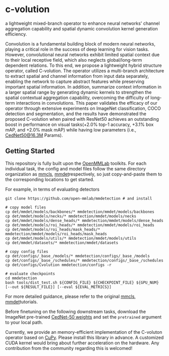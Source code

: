 # c-volution 
a lightweight mixed-branch operator to enhance neural networks' channel aggregation capability and spatial dynamic convolution kernel generation efficiency.

Convolution is a fundamental building block of modern neural networks, playing a critical role in the success of deep learning for vision tasks. However, convolutional neural networks exhibit limited spatial context due to their local receptive field, which also neglects global/long-term dependent relations. To this end, we propose a lightweight hybrid structure operator, called C-volution. The operator utilizes a multi-branch architecture to extract spatial and channel information from input data separately, enabling the network to capture abstract features while preserving important spatial information. In addition, summarize context information in a larger spatial range by generating dynamic kernels to strengthen the spatial contextual aggregation capability, overcoming the difficulty of long-term interactions in convolutions. This paper validates the efficacy of our operator through extensive experiments on ImageNet classification, COCO detection and segmentation, and the results have demonstrated the proposed C-volution when paired with ResNet50 achieves an outstanding boost in performance on visual tasks(+2.0\% top-1 accuracy, +3.1\% box mAP, and +2.0\% mask mAP) while having low parameters (i.e., CedNet50@16.3M Params). 

## Getting Started
This repository is fully built upon the [OpenMMLab](https://openmmlab.com/) toolkits. For each individual task, the config and model files follow the same directory organization as [mmcls](https://github.com/open-mmlab/mmclassification), [mmdet](https://github.com/open-mmlab/mmdetection)respectively, so just copy-and-paste them to the corresponding locations to get started.

For example, in terms of evaluating detectors
```shell
git clone https://github.com/open-mmlab/mmdetection # and install

# copy model files
cp det/mmdet/models/backbones/* mmdetection/mmdet/models/backbones
cp det/mmdet/models/necks/* mmdetection/mmdet/models/necks
cp det/mmdet/models/dense_heads/* mmdetection/mmdet/models/dense_heads
cp det/mmdet/models/roi_heads/* mmdetection/mmdet/models/roi_heads
cp det/mmdet/models/roi_heads/mask_heads/* mmdetection/mmdet/models/roi_heads/mask_heads
cp det/mmdet/models/utils/* mmdetection/mmdet/models/utils
cp det/mmdet/datasets/* mmdetection/mmdet/datasets

# copy config files
cp det/configs/_base_/models/* mmdetection/configs/_base_/models
cp det/configs/_base_/schedules/* mmdetection/configs/_base_/schedules
cp det/configs/Cvolution mmdetection/configs -r

# evaluate checkpoints
cd mmdetection
bash tools/dist_test.sh ${CONFIG_FILE} ${CHECKPOINT_FILE} ${GPU_NUM} [--out ${RESULT_FILE}] [--eval ${EVAL_METRICS}]
```

For more detailed guidance, please refer to the original [mmcls](https://github.com/open-mmlab/mmclassification), [mmdet](https://github.com/open-mmlab/mmdetection)tutorials.

Before finetuning on the following downstream tasks, download the ImageNet pre-trained [CedNet-50 weights](https://pan.baidu.com/s/1cV3PKT0eC-CYoojkC0ksSQ?) and set the `pretrained` argument to your local path.

Currently, we provide an memory-efficient implementation of the C-voluton operator based on [CuPy](https://cupy.dev/). Please install this library in advance. A customized CUDA kernel would bring about further acceleration on the hardware. Any contribution from the community regarding this is welcomed!

